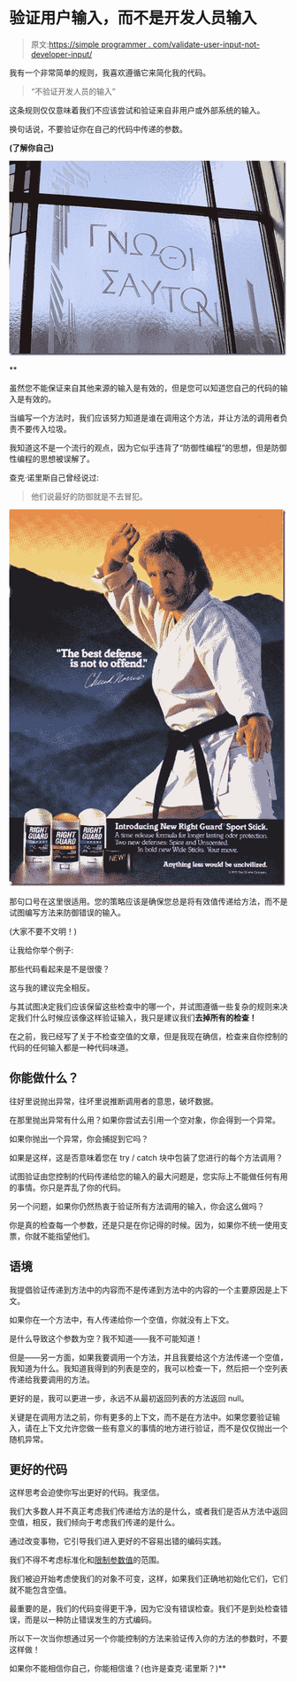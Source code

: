 # 验证用户输入，而不是开发人员输入

> 原文:[https://simple programmer . com/validate-user-input-not-developer-input/](https://simpleprogrammer.com/validate-user-input-not-developer-input/)

我有一个非常简单的规则，我喜欢遵循它来简化我的代码。

> “不验证开发人员的输入”

这条规则仅仅意味着我们不应该尝试和验证来自非用户或外部系统的输入。

换句话说，不要验证你在自己的代码中传递的参数。

**(了解你自己)**

**[](https://simpleprogrammer.com/wp-content/uploads/2012/04/knowthyself.jpg)**

**![knowthyself](img/e41ccd5387b774fbfc67d4cc42fc4fed.png "knowthyself")**

**

虽然您不能保证来自其他来源的输入是有效的，但是您可以知道您自己的代码的输入是有效的。

当编写一个方法时，我们应该努力知道是谁在调用这个方法，并让方法的调用者负责不要传入垃圾。

我知道这不是一个流行的观点，因为它似乎违背了“防御性编程”的思想，但是防御性编程的思想被误解了。

查克·诺里斯自己曾经说过:

> 他们说最好的防御就是不去冒犯。



![defense](img/967bcf3e6106d9d6aae022cfe58ada21.png "defense")



那句口号在这里很适用。您的策略应该是确保您总是将有效值传递给方法，而不是试图编写方法来防御错误的输入。

(大家不要不文明！)

让我给你举个例子:

那些代码看起来是不是很傻？

这与我的建议完全相反。

与其试图决定我们应该保留这些检查中的哪一个，并试图遵循一些复杂的规则来决定我们什么时候应该像这样验证输入，我只是建议我们**去掉所有的检查！**

在之前，我已经写了关于不检查空值的文章，但是我现在确信，检查来自你控制的代码的任何输入都是一种代码味道。

## 你能做什么？

往好里说抛出异常，往坏里说推断调用者的意思，破坏数据。

在那里抛出异常有什么用？如果你尝试去引用一个空对象，你会得到一个异常。

如果你抛出一个异常，你会捕捉到它吗？

如果是这样，这是否意味着您在 try / catch 块中包装了您进行的每个方法调用？

试图验证由您控制的代码传递给您的输入的最大问题是，您实际上不能做任何有用的事情。你只是弄乱了你的代码。

另一个问题，如果你仍然热衷于验证所有方法调用的输入，你会这么做吗？

你是真的检查每一个参数，还是只是在你记得的时候。因为，如果你不统一使用支票，你就不能指望他们。

## 语境

我提倡验证传递到方法中的内容而不是传递到方法中的内容的一个主要原因是上下文。

如果你在一个方法中，有人传递给你一个空值，你就没有上下文。

是什么导致这个参数为空？我不知道——我不可能知道！

但是——另一方面，如果我要调用一个方法，并且我要给这个方法传递一个空值，我知道为什么。我知道我得到的列表是空的，我可以检查一下，然后把一个空列表传递给我要调用的方法。

更好的是，我可以更进一步，永远不从最初返回列表的方法返回 null。

关键是在调用方法之前，你有更多的上下文，而不是在方法中。如果您要验证输入，请在上下文允许您做一些有意义的事情的地方进行验证，而不是仅仅抛出一个随机异常。

## 更好的代码

这样思考会迫使你写出更好的代码。我坚信。

我们大多数人并不真正考虑我们传递给方法的是什么，或者我们是否从方法中返回空值，相反，我们倾向于考虑我们传递的是什么。

通过改变事物，它引导我们进入更好的不容易出错的编码实践。

我们不得不考虑标准化和[限制参数值](http://elegantcode.com/2010/05/08/the-power-of-enum/)的范围。

我们被迫开始考虑使我们的对象不可变，这样，如果我们正确地初始化它们，它们就不能包含空值。

最重要的是，我们的代码变得更干净，因为它没有错误检查。我们不是到处检查错误，而是以一种防止错误发生的方式编码。

所以下一次当你想通过另一个你能控制的方法来验证传入你的方法的参数时，不要这样做！

如果你不能相信你自己，你能相信谁？(也许是查克·诺里斯？)**
